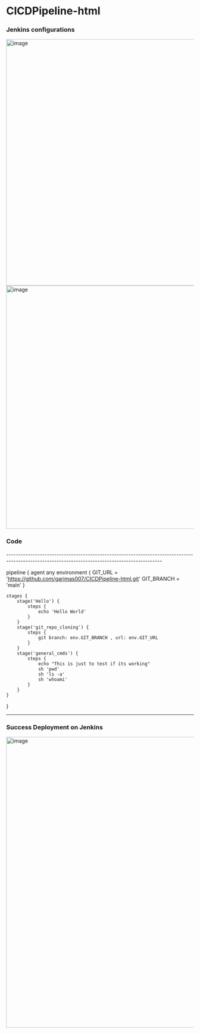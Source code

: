 # CICDPipeline-html

<h3>Jenkins configurations</h3>
<img width="661" alt="image" src="https://github.com/garimas007/CICDPipeline-html/assets/146625788/e424f102-7f59-4c57-a5d2-d9272e4512d1">
<img width="653" alt="image" src="https://github.com/garimas007/CICDPipeline-html/assets/146625788/1880ec32-7969-4674-8ac8-00bf21a49942">
<h3>Code</h3>
-----------------------------------------------------------------------------------------------------------------------------------------------

pipeline {
    agent any
    environment {
        GIT_URL = 'https://github.com/garimas007/CICDPipeline-html.git'
        GIT_BRANCH = 'main'
    }

    stages {
        stage('Hello') {
            steps {
                echo 'Hello World'
            }
        }
        stage('git_repo_cloning') {
            steps {
                git branch: env.GIT_BRANCH , url: env.GIT_URL
            }
        }
        stage('general_cmds') {
            steps {
                echo "This is just to test if its working"
                sh 'pwd'
                sh 'ls -a'
                sh 'whoami'
            }
        }
    }
}

---------------------------------------------------------------------------------------------------------------------------------------------
<h3>Success Deployment on Jenkins</h3>
<img width="780" alt="image" src="https://github.com/garimas007/CICDPipeline-html/assets/146625788/113d79de-f997-44d9-99fd-9f3b0bd196c0">
